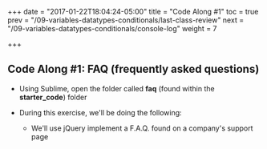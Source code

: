 +++
date = "2017-01-22T18:04:24-05:00"
title = "Code Along #1"
toc = true
prev = "/09-variables-datatypes-conditionals/last-class-review"
next = "/09-variables-datatypes-conditionals/console-log"
weight = 7

+++

## Code Along #1: FAQ (frequently asked questions)

- Using Sublime, open the folder called **faq** (found within the **starter_code**) folder

- During this exercise, we'll be doing the following:

  - We'll use jQuery implement a F.A.Q. found on a company's support page

